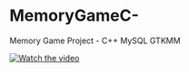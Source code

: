 # MemoryGameC-
Memory Game Project - C++ MySQL GTKMM

[![Watch the video](https://i.imgur.com/o4kdCjw.png)](https://www.youtube.com/watch?v=Ixs13G6_2ZA&lc=z23vgdzakuimwr4fgacdp43br1iyv31cbzbtj3jxtytw03c010c)
